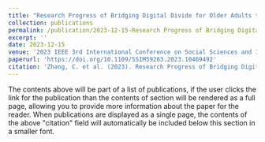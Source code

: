 ```yaml
---
title: "Research Progress of Bridging Digital Divide for Older Adults through Information Technology Training—A Bibliometric Analysis and Visualization Based on CiteSpace"
collection: publications
permalink: /publication/2023-12-15-Research Progress of Bridging Digital Divide for Older Adults through Information Technology Training—A Bibliometric Analysis and Visualization Based on CiteSpace
excerpt: ''
date: 2023-12-15
venue: '2023 IEEE 3rd International Conference on Social Sciences and Intelligence Management (SSIM)'
paperurl: 'https://doi.org/10.1109/SSIM59263.2023.10469492'
citation: 'Zhang, C. et al. (2023). Research Progress of Bridging Digital Divide for Older Adults through Information Technology Training—A Bibliometric Analysis and Visualization Based on CiteSpace<i>2023 IEEE 3rd International Conference on Social Sciences and Intelligence Management (SSIM) </i>(pp. 299-304)IEEE.'
---
```


The contents above will be part of a list of publications, if the user clicks the link for the publication than the contents of section will be rendered as a full page, allowing you to provide more information about the paper for the reader. When publications are displayed as a single page, the contents of the above "citation" field will automatically be included below this section in a smaller font.
